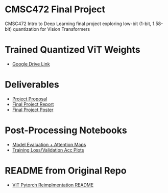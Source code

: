 # CMSC472 Final Project
CMSC472 Intro to Deep Learning final project exploring low-bit (1-bit, 1.58-bit) quantization for Vision Transformers

# Trained Quantized ViT Weights
+ [Google Drive Link](https://drive.google.com/drive/folders/1o6YwUx-lfn0kfxaYC3NJm3I4hEBYuy2n?usp=sharing)

# Deliverables
+ [Project Proposal](CMSC472_Project_Proposal.pdf)
+ [Final Project Report]()
+ [Final Project Poster]()

# Post-Processing Notebooks
+ [Model Evaluation + Attention Maps](evaluation.ipynb)
+ [Training Loss/Validation Acc Plots](plots.ipynb)

# README from Original Repo
+ [ViT Pytorch Reimplmentation README](ViT_README.md)

